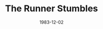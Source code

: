 ---
title: The Runner Stumbles
date: 1983-12-02
closing_date: 1983-12-17
layout: productions
playbill:
Theatre: Theatre Jacksonville
Venue: Little Theatre
cast:
- Amos: Michael Lewis
- Father Rivard: David H. Horne, Jr.
- Erna Prindle: Claudia Lewis
- Toby Felker: Shawn Black
- Sister Rita: Ginny Chapa
- Mrs. Shandig: Cecilia Reed
- Prosecutor: Jim Ruffett
- Monsignor Nicholson: Ron Christiansen
- Louise: Jennifer Reidgreen
crew:
- Director: Ray Jensen
- Set & Lighting Design: Andrew Way
- Costume Designer: Valerie Hall
- Sound Design: Tom Young
- Technical Director: Andrew Way
- Stage Manager: Shawn O'Donnell
- Lighting Technician:
  - Mary Sasser
  - Norm Dulaney
- Sound Technician: Tom Young
- Properties Chair: Elizabeth Turner
- Properties:
  - Derek Hansel
  - Mike Lewis
  - Chris Strickland
- Set Construction:
  - Norm Dulaney
  - Mary Sasser
  - Dave Stillson
  - Tom Young
  - Pam Jackson
  - Shawn Black
  - Mike Lewis
  - Mark Thomas
orchestra:
---